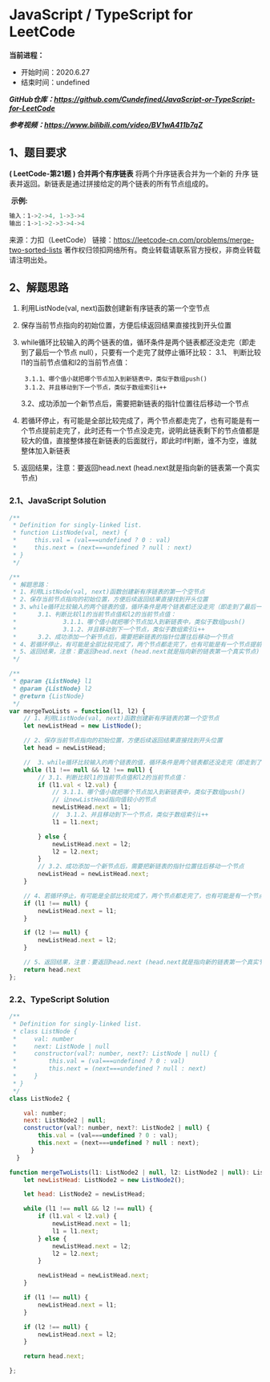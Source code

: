 # JavaScript / TypeScript for LeetCode 
**当前进程：**

 - 开始时间：2020.6.27 
 - 结束时间：undefined

***GitHub仓库：https://github.com/Cundefined/JavaScript-or-TypeScript-for-LeetCode***

***参考视频：https://www.bilibili.com/video/BV1wA411b7qZ***

## 1、题目要求
**( LeetCode-第21题 )  合并两个有序链表**
       将两个升序链表合并为一个新的 升序 链表并返回。新链表是通过拼接给定的两个链表的所有节点组成的。



​	  **示例:**

```javascript
输入：1->2->4, 1->3->4
输出：1->1->2->3->4->4
```
来源：力扣（LeetCode）
链接：https://leetcode-cn.com/problems/merge-two-sorted-lists
著作权归领扣网络所有。商业转载请联系官方授权，非商业转载请注明出处。

## 2、解题思路

 1. 利用ListNode(val, next)函数创建新有序链表的第一个空节点
 2. 保存当前节点指向的初始位置，方便后续返回结果直接找到开头位置
 3. while循环比较输入的两个链表的值，循环条件是两个链表都还没走完（即走到了最后一个节点		null），只要有一个走完了就停止循环比较：
	 3.1、 判断比较l1的当前节点值和l2的当前节点值： 
	
	
		 3.1.1、哪个值小就把哪个节点加入到新链表中，类似于数组push()
		 3.1.2、并且移动到下一个节点，类似于数组索引i++
	3.2、成功添加一个新节点后，需要把新链表的指针位置往后移动一个节点
 4. 若循环停止，有可能是全部比较完成了，两个节点都走完了，也有可能是有一个节点提前走完了，此时还有一个节点没走完，说明此链表剩下的节点值都是较大的值，直接整体接在新链表的后面就行，即此时if判断，谁不为空，谁就整体加入新链表
 5. 返回结果，注意：要返回head.next (head.next就是指向新的链表第一个真实节点)


### 2.1、JavaScript Solution

```javascript
/**
 * Definition for singly-linked list.
 * function ListNode(val, next) {
 *     this.val = (val===undefined ? 0 : val)
 *     this.next = (next===undefined ? null : next)
 * }
 */

/**
 * 解题思路：
 * 1、利用ListNode(val, next)函数创建新有序链表的第一个空节点
 * 2、保存当前节点指向的初始位置，方便后续返回结果直接找到开头位置
 * 3、while循环比较输入的两个链表的值，循环条件是两个链表都还没走完（即走到了最后一个节点null），只要有一个走完了就停止循环比较：
 *      3.1、判断比较l1的当前节点值和l2的当前节点值：   
 *             3.1.1、哪个值小就把哪个节点加入到新链表中，类似于数组push()
 *             3.1.2、并且移动到下一个节点，类似于数组索引i++
 *      3.2、成功添加一个新节点后，需要把新链表的指针位置往后移动一个节点
 * 4、若循环停止，有可能是全部比较完成了，两个节点都走完了，也有可能是有一个节点提前走完了，此时还有一个节点没走完，说明此链表剩下的节点值都是较大的值，直接整体接在新链表的后面就行，即此时if判断，谁不为空，谁就整体加入新链表
 * 5、返回结果，注意：要返回head.next (head.next就是指向新的链表第一个真实节点)
 */

/**
 * @param {ListNode} l1
 * @param {ListNode} l2
 * @return {ListNode}
 */
var mergeTwoLists = function(l1, l2) {
    // 1、利用ListNode(val, next)函数创建新有序链表的第一个空节点
    let newListHead = new ListNode(); 

    // 2、保存当前节点指向的初始位置，方便后续返回结果直接找到开头位置
    let head = newListHead;

    //  3、while循环比较输入的两个链表的值，循环条件是两个链表都还没走完（即走到了最后一个节点null），只要有一个走完了就停止循环比较：
    while (l1 !== null && l2 !== null) {
        // 3.1、判断比较l1的当前节点值和l2的当前节点值： 
        if (l1.val < l2.val) {
            // 3.1.1、哪个值小就把哪个节点加入到新链表中，类似于数组push()
            // 让newListHead指向值较小的节点
            newListHead.next = l1;
            //  3.1.2、并且移动到下一个节点，类似于数组索引i++
            l1 = l1.next;

        } else {
            newListHead.next = l2;
            l2 = l2.next;
        }
        // 3.2、成功添加一个新节点后，需要把新链表的指针位置往后移动一个节点
        newListHead = newListHead.next;
    }

    // 4、若循环停止，有可能是全部比较完成了，两个节点都走完了，也有可能是有一个节点提前走完了，此时还有一个节点没走完，说明此链表剩下的节点值都是较大的值，直接整体接在新链表的后面就行，即此时if判断，谁不为空，谁就整体加入新链表
    if (l1 !== null) {
        newListHead.next = l1;
    }

    if (l2 !== null) {
        newListHead.next = l2;
    }

    // 5、返回结果，注意：要返回head.next (head.next就是指向新的链表第一个真实节点)
    return head.next
};
```


### 2.2、TypeScript Solution

```javascript
/**
 * Definition for singly-linked list.
 * class ListNode {
 *     val: number
 *     next: ListNode | null
 *     constructor(val?: number, next?: ListNode | null) {
 *         this.val = (val===undefined ? 0 : val)
 *         this.next = (next===undefined ? null : next)
 *     }
 * }
 */
class ListNode2 {

    val: number;
    next: ListNode2 | null;
    constructor(val?: number, next?: ListNode2 | null) {
        this.val = (val===undefined ? 0 : val);
        this.next = (next===undefined ? null : next);
      }
  }

function mergeTwoLists(l1: ListNode2 | null, l2: ListNode2 | null): ListNode2 | null {
    let newListHead: ListNode2 = new ListNode2();

    let head: ListNode2 = newListHead;

    while (l1 !== null && l2 !== null) {
        if (l1.val < l2.val) {
            newListHead.next = l1;
            l1 = l1.next;
        } else {
            newListHead.next = l2;
            l2 = l2.next;
        }

        newListHead = newListHead.next;
    }

    if (l1 !== null) {
        newListHead.next = l1;
    }

    if (l2 !== null) {
        newListHead.next = l2;
    }

    return head.next;

};
```

